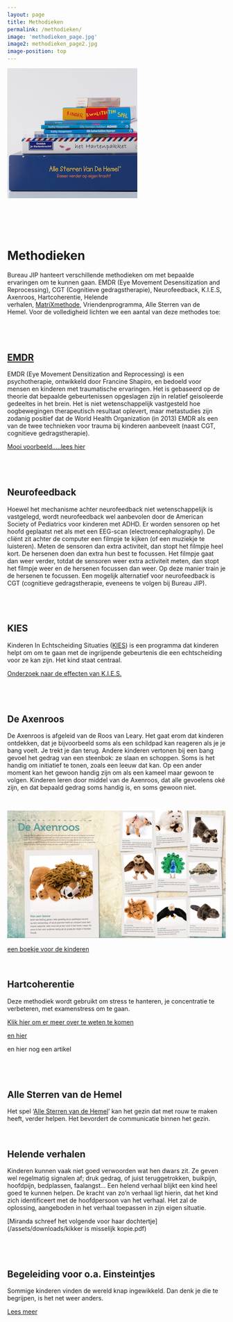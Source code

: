 ```yaml
---
layout: page
title: Methodieken
permalink: /methodieken/
image: 'methodieken_page.jpg'
image2: methodieken_page2.jpg
image-position: top
---
```


![](/uploads/versions/plaatje-bij-methodieken---x----300-299x---.jpg)

# &nbsp;

# Methodieken

Bureau JIP hanteert verschillende methodieken om met bepaalde ervaringen om te kunnen gaan. EMDR (Eye Movement Desensitization and Reprocessing), CGT (Cognitieve gedragstherapie), Neurofeedback, K.I.E.S, Axenroos, Hartcoherentie,&nbsp;Helende verhalen,&nbsp;[MatriXmethode](http://matrixmethodeinstituut.nl/),&nbsp;Vriendenprogramma, Alle Sterren van de Hemel.&nbsp;Voor de volledigheid lichten we een aantal van deze methodes toe:

## &nbsp;

## [EMDR](/assets/downloads/emdr-folder.pdf)

EMDR (Eye Movement Densitization and Reprocessing) is een psychotherapie, ontwikkeld door Francine Shapiro, en bedoeld voor mensen en kinderen met traumatische ervaringen. Het is gebaseerd op de theorie dat bepaalde gebeurtenissen opgeslagen zijn in relatief geisoleerde gedeeltes in het brein. Het is niet wetenschappelijk vastgesteld hoe oogbewegingen therapeutisch resultaat oplevert, maar metastudies zijn zodanig positief dat de World Health Organization (in 2013) EMDR als een van de twee technieken voor trauma bij kinderen aanbeveelt (naast CGT, cognitieve gedragstherapie).

[Mooi voorbeeld…..lees hier](/assets/downloads/emdr.pdf)

## &nbsp;

## Neurofeedback

Hoewel het mechanisme achter neurofeedback niet wetenschappelijk is vastgelegd, wordt neurofeedback wel&nbsp;aanbevolen door de American Society of Pediatrics voor kinderen met ADHD. Er worden sensoren op het hoofd geplaatst net als met een EEG-scan (electroencephalography). De cli&euml;nt&nbsp;zit achter de computer een filmpje te kijken (of een muziekje te luisteren). Meten de sensoren dan extra activiteit, dan stopt het filmpje heel kort. De hersenen doen dan extra hun best te focussen.&nbsp;Het filmpje gaat dan weer verder, totdat de sensoren weer extra activiteit meten, dan stopt het filmpje weer en de hersenen focussen dan weer.&nbsp;Op&nbsp;deze manier train je de hersenen te focussen.&nbsp;Een mogelijk alternatief voor neurofeedback is CGT (cognitieve gedragstherapie, eveneens te volgen bij Bureau JIP).

## &nbsp;

## KIES

Kinderen In Echtscheiding Situaties ([KIES](http://kiesvoorhetkind.nl)) is een programma dat kinderen helpt om om te gaan met de ingrijpende gebeurtenis die een echtscheiding voor ze kan zijn. Het kind staat centraal.

[Onderzoek naar de effecten van K.I.E.S.](/assets/downloads/samenvatting-onderzoek-kies-voor-het-kind.pdf)

## &nbsp;

## De Axenroos

De Axenroos is afgeleid van de Roos van Leary. Het gaat erom dat kinderen ontdekken, dat je bijvoorbeeld soms als een schildpad kan reageren als je je bang voelt. Je trekt je dan terug. Andere kinderen vertonen bij een bang gevoel het gedrag van een steenbok: ze slaan en schoppen. Soms is het handig om initiatief te tonen, zoals een leeuw dat kan. Op een ander moment kan het gewoon handig zijn om als een kameel maar gewoon te volgen. Kinderen leren door middel van de Axenroos, dat alle gevoelens ok&eacute; zijn, en dat bepaald gedrag soms handig is, en soms gewoon niet.

&nbsp;

![](/uploads/versions/axenroos-plaatje---x----600-349x---.png)

[een boekje voor de kinderen](http://en.calameo.com/read/000223335272ddaefca5a)

&nbsp;

## Hartcoherentie

Deze methodiek wordt gebruikt om stress te hanteren, je concentratie te verbeteren, met examenstress om te gaan.

[Klik hier om er meer over te weten te komen](/assets/downloads/hartfocus.pdf)

[en hier](/assets/downloads/onzegevoelensenemoties.pdf)

en hier nog een artikel

## &nbsp;

## Alle Sterren van de Hemel

Het spel ‘[Alle Sterren van de Hemel](http://youtu.be/J8ji3LOJT6c)’ kan het gezin dat met rouw te maken heeft, verder helpen. Het bevordert de communicatie binnen het gezin.

&nbsp;

## Helende verhalen

Kinderen kunnen vaak niet goed verwoorden wat hen dwars zit. Ze geven wel regelmatig signalen af; druk gedrag, of juist teruggetrokken, buikpijn, hoofdpijn, bedplassen, faalangst… Een helend verhaal blijkt een kind heel goed te kunnen helpen. De kracht van zo’n verhaal ligt hierin, dat het kind zich identificeert met de hoofdpersoon van het verhaal. Het zal de oplossing, aangeboden in het verhaal toepassen in zijn eigen situatie.

[Miranda schreef het volgende voor haar dochtertje](/assets/downloads/kikker is misselijk kopie.pdf)

## &nbsp;

## Begeleiding voor o.a. Einsteintjes

Sommige kinderen vinden de wereld knap ingewikkeld. Dan denk je die te begrijpen, is het net weer anders.&nbsp;

[Lees meer](/assets/downloads/einstein-begeleiding.pdf)